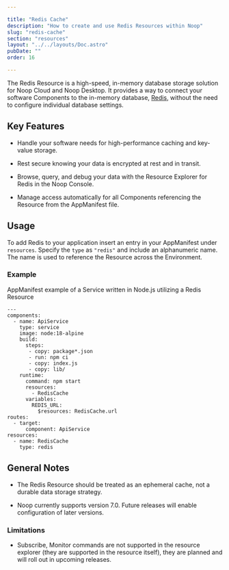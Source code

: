 ```yaml
---

title: "Redis Cache"
description: "How to create and use Redis Resources within Noop"
slug: "redis-cache"
section: "resources"
layout: "../../layouts/Doc.astro"
pubDate: ""
order: 16

---
```


The Redis Resource is a high-speed, in-memory database storage solution for Noop Cloud and Noop Desktop. It provides a way to connect your software Components to the in-memory database, [Redis](https://redis.com/), without the need to configure individual database settings.

## Key Features

- Handle your software needs for high-performance caching and key-value storage.

- Rest secure knowing your data is encrypted at rest and in transit.

- Browse, query, and debug your data with the Resource Explorer for Redis in the Noop Console.

- Manage access automatically for all Components referencing the Resource from the AppManifest file.

## Usage

To add Redis to your application insert an entry in your AppManifest under `resources`. Specify the `type` as `"redis"` and include an alphanumeric name. The name is used to reference the Resource across the Environment.

### Example

AppManifest example of a Service written in Node.js utilizing a Redis Resource

```
---
components:
  - name: ApiService
    type: service
    image: node:18-alpine
    build:
      steps:
       - copy: package*.json
       - run: npm ci
       - copy: index.js
       - copy: lib/
    runtime:
      command: npm start
      resources:
        - RedisCache
      variables:
        REDIS_URL:
          $resources: RedisCache.url
routes:
  - target:
      component: ApiService
resources:
  - name: RedisCache
    type: redis
```

## General Notes

- The Redis Resource should be treated as an ephemeral cache, not a durable data storage strategy.

- Noop currently supports version 7.0. Future releases will enable configuration of later versions.

### Limitations

- Subscribe, Monitor commands are not supported in the resource explorer (they are supported in the resource itself), they are planned and will roll out in upcoming releases.
